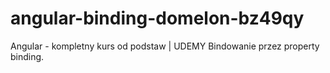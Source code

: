 # angular-binding-domelon-bz49qy

Angular - kompletny kurs od podstaw | UDEMY
Bindowanie przez property binding.